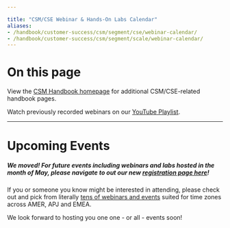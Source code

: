 ```yaml
---

title: "CSM/CSE Webinar & Hands-On Labs Calendar"
aliases:
- /handbook/customer-success/csm/segment/cse/webinar-calendar/
- /handbook/customer-success/csm/segment/scale/webinar-calendar/
---
```

# On this page


View the [CSM Handbook homepage](/handbook/customer-success/csm/) for additional CSM/CSE-related handbook pages.

Watch previously recorded webinars on our [YouTube Playlist](https://www.youtube.com/playlist?list=PL05JrBw4t0Kpczt4pRtyF147Uvn2bGGvq).

---
# Upcoming Events

##### We moved! For future events including webinars and labs hosted in the month of May, please navigate to out our new [registration page here](https://university.gitlab.com/pages/gitlab-user-webinars)!

If you or someone you know might be interested in attending, please check out and pick from literally [tens of webinars and events](https://university.gitlab.com/pages/gitlab-user-webinars) suited for time zones across AMER, APJ and EMEA. 

We look forward to hosting you one one - or all - events soon!

